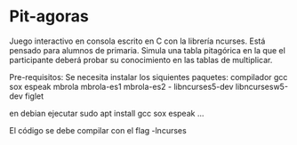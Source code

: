 # Pit-agoras
Juego interactivo en consola escrito en C con la librería ncurses. Está pensado para alumnos de primaria.
Simula una tabla pitagórica en la que el participante deberá probar su
conocimiento en las tablas de multiplicar.

Pre-requisitos:
Se necesita instalar los siquientes paquetes:
compilador gcc sox espeak mbrola mbrola-es1 mbrola-es2 -
libncurses5-dev libncursesw5-dev figlet

en debian ejecutar sudo apt install gcc sox espeak ...

El código se debe compilar con el flag -lncurses
